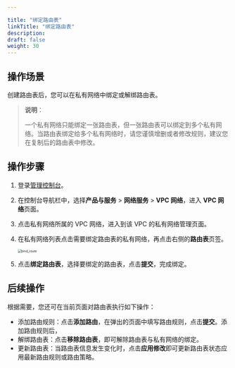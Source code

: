 ```yaml
---

title: "绑定路由表"
linkTitle: "绑定路由表"
description:
draft: false
weight: 30
---
```


## 操作场景

创建路由表后，您可以在私有网络中绑定或解绑路由表。

> **说明**：
>
> 一个私有网络只能绑定一张路由表，但一张路由表可以绑定到多个私有网络。当路由表绑定给多个私有网络时，请您谨慎增删或者修改规则，建议您在复制后的路由表中修改。

## 操作步骤

1. 登录[管理控制台](https://console.shanhe.com/login)。

2. 在控制台导航栏中，选择**产品与服务** > **网络服务** > **VPC 网络**，进入 **VPC 网络**页面。

3. 点击私有网络所属的 VPC 网络，进入到该 VPC 的私有网络管理页面。

5. 在私有网络列表点击需要绑定路由表的私有网络，再点击右侧的**路由表**页签。

   <img src="../../../_images/502030_bind_route.png" alt="bind_route" style="zoom:50%;" />

5. 点击**绑定路由表**，选择要绑定的路由表，点击**提交**，完成绑定。

## 后续操作

根据需要，您还可在当前页面对路由表执行如下操作：

- 添加路由规则：点击**添加路由**，在弹出的页面中填写路由规则，点击**提交**。添加路由规则后，
- 解绑路由表：点击**移除路由表**，即可解除路由表与私有网络的绑定。
- 更新路由表：当路由表信息发生变化时，点击**应用修改**即可更新路由表状态应用最新路由规则或路由策略。

